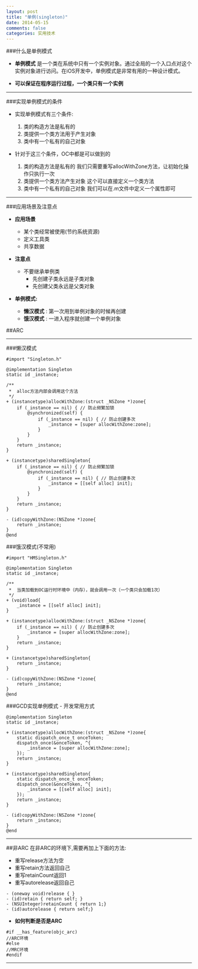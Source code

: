 ```yaml
---
layout: post
title: "单例(singleton)"
date: 2014-05-15
comments: false
categories: 实用技术
---
```

###什么是单例模式
- **单例模式** 是一个类在系统中只有一个实例对象。通过全局的一个入口点对这个实例对象进行访问。在iOS开发中，单例模式是非常有用的一种设计模式。

- **可以保证在程序运行过程，一个类只有一个实例**

---
###实现单例模式的条件

- 实现单例模式有三个条件:
	1. 类的构造方法是私有的
	2. 类提供一个类方法用于产生对象
	3. 类中有一个私有的自己对象

- 针对于这三个条件，OC中都是可以做到的
	1. 类的构造方法是私有的
我们只需要重写allocWithZone方法，让初始化操作只执行一次
	2. 类提供一个类方法产生对象
这个可以直接定义一个类方法
	3. 类中有一个私有的自己对象
我们可以在.m文件中定义一个属性即可

---


###应用场景及注意点

- **应用场景**
    + 某个类经常被使用(节约系统资源)
    + 定义工具类
    + 共享数据

- **注意点**
    + 不要继承单例类
        * 先创建子类永远是子类对象
        * 先创建父类永远是父类对象

- **单例模式:**
	+ **懒汉模式** : 第一次用到单例对象的时候再创建
	+ **饿汉模式** : 一进入程序就创建一个单例对象


##ARC

---
###懒汉模式
```objc
#import "Singleton.h"

@implementation Singleton
static id _instance;

/**
 *  alloc方法内部会调用这个方法
 */
+ (instancetype)allocWithZone:(struct _NSZone *)zone{
    if (_instance == nil) { // 防止频繁加锁
        @synchronized(self) {
            if (_instance == nil) { // 防止创建多次
                _instance = [super allocWithZone:zone];
            }
        }
    }
    return _instance;
}

+ (instancetype)sharedSingleton{
    if (_instance == nil) { // 防止频繁加锁
        @synchronized(self) {
            if (_instance == nil) { // 防止创建多次
                _instance = [[self alloc] init];
            }
        }
    }
    return _instance;
}

- (id)copyWithZone:(NSZone *)zone{
    return _instance;
}
@end
```
###饿汉模式(不常用)
```objc
#import "HMSingleton.h"

@implementation Singleton
static id _instance;

/**
 *  当类加载到OC运行时环境中（内存），就会调用一次（一个类只会加载1次）
 */
+ (void)load{
    _instance = [[self alloc] init];
}

+ (instancetype)allocWithZone:(struct _NSZone *)zone{
    if (_instance == nil) { // 防止创建多次
        _instance = [super allocWithZone:zone];
    }
    return _instance;
}

+ (instancetype)sharedSingleton{
    return _instance;
}

- (id)copyWithZone:(NSZone *)zone{
    return _instance;
}
@end
```

###GCD实现单例模式 - 开发常用方式
```objc
@implementation Singleton
static id _instance;

+ (instancetype)allocWithZone:(struct _NSZone *)zone{
    static dispatch_once_t onceToken;
    dispatch_once(&onceToken, ^{
        _instance = [super allocWithZone:zone];
    });
    return _instance;
}

+ (instancetype)sharedSingleton{
    static dispatch_once_t onceToken;
    dispatch_once(&onceToken, ^{
        _instance = [[self alloc] init];
    });
    return _instance;
}

- (id)copyWithZone:(NSZone *)zone{
    return _instance;
}
@end
```



---
##非ARC
在非ARC的环境下,需要再加上下面的方法:

- 重写release方法为空
- 重写retain方法返回自己
- 重写retainCount返回1
- 重写autorelease返回自己

```objc
- (oneway void)release { }
- (id)retain { return self; }
- (NSUInteger)retainCount { return 1;}
- (id)autorelease { return self;}

```

- **如何判断是否是ARC**

```objc
#if __has_feature(objc_arc)
//ARC环境
#else
//MRC环境
#endif
```



---

